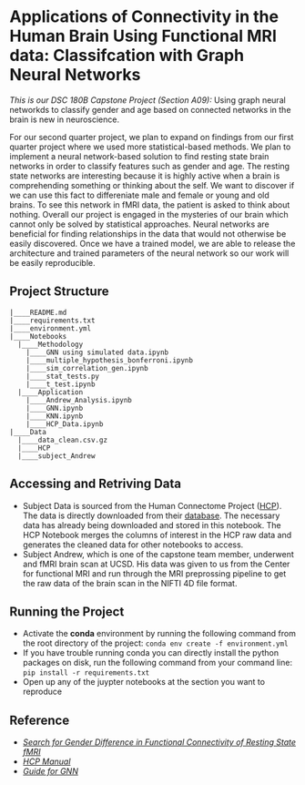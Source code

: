 # Applications of Connectivity in the Human Brain Using Functional MRI data: Classifcation with Graph Neural Networks

_This is our DSC 180B Capstone Project (Section A09):_ Using graph neural networkds to classify gender and age based on connected networks in the brain is new in neuroscience. 

For our second quarter project, we plan to expand on findings from our first quarter project where we used more statistical-based methods. We plan to implement a neural network-based solution to find resting state brain networks in order to classify features such as gender and age. The resting state networks are interesting because it is highly active when a brain is comprehending something or thinking about the self. We want to discover if we can use this fact to differeniate male and female or young and old brains. To see this network in fMRI data, the patient is asked to think about nothing. Overall our project is engaged in the mysteries of our brain which cannot only be solved by statistical approaches. Neural networks are beneficial for finding relationships in the data that would not otherwise be easily discovered. Once we have a trained model, we are able to release the architecture and trained parameters of the neural network so our work will be easily reproducible.

## Project Structure

```
|____README.md
|____requirements.txt
|____environment.yml
|____Notebooks
  |____Methodology
    |____GNN using simulated data.ipynb
    |____multiple_hypothesis_bonferroni.ipynb
    |____sim_correlation_gen.ipynb
    |____stat_tests.py
    |____t_test.ipynb
  |____Application
    |____Andrew_Analysis.ipynb
    |____GNN.ipynb
    |____KNN.ipynb
    |____HCP_Data.ipynb
|____Data
  |____data_clean.csv.gz
  |____HCP
  |____subject_Andrew
```

## Accessing and Retriving Data

 * Subject Data is sourced from the Human Connectome Project ([HCP](https://www.humanconnectome.org/study/hcp-young-adult)). The data is directly downloaded from their [database](https://db.humanconnectome.org/app/template/Login.vm;jsessionid=A179A9A1C462DE17533CA546A12C0485). The necessary data has already being downloaded and stored in this notebook. The HCP Notebook merges the columns of interest in the HCP raw data and generates the cleaned data for other notebooks to access.
 * Subject Andrew, which is one of the capstone team member, underwent and fMRI brain scan at UCSD. His data was given to us from the Center for functional MRI and run through the MRI preprossing pipeline to get the raw data of the brain scan in the NIFTI 4D file format.

## Running the Project

 * Activate the **conda** environment by running the following command from the root directory of the project: `conda env create -f environment.yml`
 * If you have trouble running conda you can directly install the python packages on disk, run the following command from your command line: `pip install -r requirements.txt`
 * Open up any of the juypter notebooks at the section you want to reproduce

## Reference

* [_Search for Gender Difference in Functional Connectivity of Resting State fMRI_](https://ceur-ws.org/Vol-2022/paper26.pdf)
* [_HCP Manual_](https://humanconnectome.org/storage/app/media/documentation/s1200/HCP_S1200_Release_Reference_Manual.pdf)
* [_Guide for GNN_](https://www.datacamp.com/tutorial/comprehensive-introduction-graph-neural-networks-gnns-tutorial)
